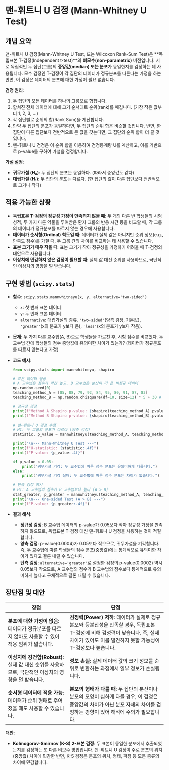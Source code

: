 # 맨-휘트니 U 검정 (Mann-Whitney U Test)

## 개념 요약

맨-휘트니 U 검정(Mann-Whitney U Test, 또는 Wilcoxon Rank-Sum Test)은 **독립표본 T-검정(Independent t-test)**의 **비모수(non-parametric)** 버전입니다. 서로 독립적인 두 집단(그룹)의 **중앙값(median) 또는 분포**가 동일한지를 검정하는 데 사용됩니다. 모수 검정인 T-검정이 각 집단의 데이터가 정규분포를 따른다는 가정을 하는 반면, 이 검정은 데이터의 분포에 대한 가정이 필요 없습니다.

**검정 원리**:
1.  두 집단의 모든 데이터를 하나의 그룹으로 합칩니다.
2.  합쳐진 전체 데이터에 대해 크기 순서대로 순위(rank)를 매깁니다. (가장 작은 값부터 1, 2, 3, ...)
3.  각 집단별로 순위의 합(Rank Sum)을 계산합니다.
4.  만약 두 집단의 분포가 동일하다면, 두 집단의 순위 합은 비슷할 것입니다. 반면, 한 집단이 다른 집단보다 전반적으로 큰 값을 갖는다면, 그 집단의 순위 합이 더 클 것입니다.
5.  맨-휘트니 U 검정은 이 순위 합을 이용하여 검정통계량 U를 계산하고, 이를 기반으로 p-value를 구하여 가설을 검정합니다.

**가설 설정**:
- **귀무가설 (H₀)**: 두 집단의 분포는 동일하다. (따라서 중앙값도 같다)
- **대립가설 (H₁)**: 두 집단의 분포는 다르다. (한 집단의 값이 다른 집단보다 전반적으로 크거나 작다)

## 적용 가능한 상황

- **독립표본 T-검정의 정규성 가정이 만족되지 않을 때**: 두 개의 다른 반 학생들의 시험 성적, 두 가지 다른 약물을 투여받은 환자 그룹의 반응 시간 등을 비교할 때, 각 그룹의 데이터가 정규분포를 따르지 않는 경우에 사용합니다.
- **데이터가 순서형(Ordinal) 척도일 때**: 데이터가 실제 값은 아니지만 순위 정보(e.g., 만족도 점수)를 가질 때, 두 그룹 간의 차이를 비교하는 데 사용할 수 있습니다.
- **표본 크기가 매우 작을 때**: 표본 크기가 작아 정규성을 가정하기 어려울 때 T-검정의 대안으로 사용됩니다.
- **이상치에 민감하지 않은 검정이 필요할 때**: 실제 값 대신 순위를 사용하므로, 극단적인 이상치의 영향을 덜 받습니다.

## 구현 방법 (`scipy.stats`)

- **함수**: `scipy.stats.mannwhitneyu(x, y, alternative='two-sided')`
    - `x`: 첫 번째 표본 데이터
    - `y`: 두 번째 표본 데이터
    - `alternative`: 대립가설의 종류. `'two-sided'`(양측 검정, 기본값), `'greater'`(x의 분포가 y보다 큼), `'less'`(x의 분포가 y보다 작음).

- **문제**: 두 가지 다른 교수법(A, B)으로 학생들을 가르친 후, 시험 점수를 비교했다. 두 교수법 간에 학생들의 점수 중앙값에 유의미한 차이가 있는가? (데이터가 정규분포를 따르지 않는다고 가정)
- **코드 예시**:
  ```python
  from scipy.stats import mannwhitneyu, shapiro

  # 표본 데이터 생성
  # A 교수법은 점수가 약간 높고, B 교수법은 분산이 더 큰 비정규 데이터
  np.random.seed(0)
  teaching_method_A = [85, 88, 79, 92, 84, 95, 80, 91, 87, 83]
  teaching_method_B = np.random.chisquare(df=10, size=12) * 5 + 30 # 비정규 데이터

  # 정규성 검정
  print(f"Method A Shapiro p-value: {shapiro(teaching_method_A).pvalue:.4f}")
  print(f"Method B Shapiro p-value: {shapiro(teaching_method_B).pvalue:.4f}") # 정규성 불만족

  # 맨-휘트니 U 검정 수행
  # H1: 두 그룹의 분포가 다르다 (양측 검정)
  statistic, p_value = mannwhitneyu(teaching_method_A, teaching_method_B, alternative='two-sided')

  print("\n--- Mann-Whitney U Test ---")
  print(f"U-statistic: {statistic:.4f}")
  print(f"P-value: {p_value:.4f}")

  if p_value < 0.05:
      print("귀무가설 기각: 두 교수법에 따른 점수 분포는 유의미하게 다릅니다.")
  else:
      print("귀무가설 기각 실패: 두 교수법에 따른 점수 분포는 차이가 없습니다.")

  # 단측 검정 예시
  # H1: A 교수법의 점수가 B 교수법보다 높다 (A > B)
  stat_greater, p_greater = mannwhitneyu(teaching_method_A, teaching_method_B, alternative='greater')
  print("\n--- One-sided Test (A > B) ---")
  print(f"P-value: {p_greater:.4f}")
  ```
- **결과 해석**:
  - **정규성 검정**: B 교수법 데이터의 p-value가 0.05보다 작아 정규성 가정을 만족하지 않으므로, 독립표본 T-검정 대신 맨-휘트니 U 검정을 사용하는 것이 적절합니다.
  - **양측 검정**: p-value(0.0004)가 0.05보다 작으므로, 귀무가설을 기각합니다. 즉, 두 교수법에 따른 학생들의 점수 분포(중앙값)에는 통계적으로 유의미한 차이가 있다고 결론 내릴 수 있습니다.
  - **단측 검정**: `alternative='greater'`로 설정한 검정의 p-value(0.0002) 역시 0.05보다 작으므로, A 교수법의 점수가 B 교수법의 점수보다 통계적으로 유의미하게 높다고 구체적으로 결론 내릴 수 있습니다.

## 장단점 및 대안

| 장점 | 단점 |
|---|---|
| **분포에 대한 가정이 없음**: 데이터가 정규분포를 따르지 않아도 사용할 수 있어 적용 범위가 넓습니다. | **검정력(Power) 저하**: 데이터가 실제로 정규분포와 등분산성을 만족할 경우, 독립표본 T-검정에 비해 검정력이 낮습니다. 즉, 실제 차이가 있어도 이를 발견하지 못할 가능성이 T-검정보다 높습니다. |
| **이상치에 강건함(Robust)**: 실제 값 대신 순위를 사용하므로, 극단적인 이상치의 영향을 덜 받습니다. | **정보 손실**: 실제 데이터 값의 크기 정보를 순위로 변환하는 과정에서 일부 정보가 손실됩니다. |
| **순서형 데이터에 적용 가능**: 데이터가 순위 형태로 주어졌을 때도 사용할 수 있습니다. | **분포의 형태가 다를 때**: 두 집단의 분산이나 분포의 모양이 심하게 다를 경우, 이 검정은 중앙값의 차이가 아닌 분포 자체의 차이를 검정하는 경향이 있어 해석에 주의가 필요합니다. |

**대안**: 
- **Kolmogorov-Smirnov (K-S) 2-표본 검정**: 두 표본이 동일한 분포에서 추출되었는지를 검정하는 또 다른 비모수 방법입니다. 맨-휘트니 U 검정이 주로 분포의 위치(중앙값) 차이에 민감한 반면, K-S 검정은 분포의 위치, 형태, 퍼짐 등 모든 종류의 차이에 민감합니다.
